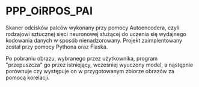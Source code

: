 # PPP_OiRPOS_PAI
Skaner odcisków palców wykonany przy pomocy Autoencodera, czyli rodzajowi sztucznej sieci neuronowej służącej do uczenia się wydajnego kodowania danych w sposób nienadzorowany. Projekt zaimplentowany został przy pomocy Pythona oraz Flaska.

Po pobraniu obrazu, wybranego przez użytkownika, program "przepuszcza" go przez istniejący, wcześniej wyuczony model, a nąstępnie porównuje czy występuje on w przygotowanym zbiorze obrazów za pomocą korelacji.
